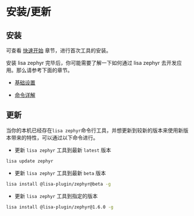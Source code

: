 # 安装/更新

## 安装

可查看 [快速开始](../../application/getting_start.md) 章节，进行首次工具的安装。

安装 lisa zephyr 完毕后，你可能需要了解一下如何通过 lisa zephyr 去开发应用。那么请参考下面的章节。

- [基础设置](../lisa_plugin_zephyr/basic.md)

- [命令详解](../lisa_plugin_zephyr/command_detail.md)

## 更新

当你的本机已经存在`lisa zephyr`命令行工具，并想更新到较新的版本来使用新版本带来的特性，可以通过以下命令进行。



- 更新 `lisa zephyr` 工具到最新 `latest` 版本

```bash
lisa update zephyr
```

- 更新 `lisa zephyr` 工具到最新 `beta` 版本

```bash
lisa install @lisa-plugin/zephyr@beta -g
```

- 更新 `lisa zephyr` 工具到指定的版本

```bash
lisa install @lisa-plugin/zephyr@1.6.0 -g
```